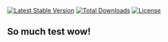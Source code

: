 [![Latest Stable Version](https://poser.pugx.org/bipiane/much-wow/v/stable)](https://packagist.org/packages/bipiane/much-wow)
[![Total Downloads](https://poser.pugx.org/bipiane/much-wow/downloads)](https://packagist.org/packages/bipiane/much-wow)
[![License](https://poser.pugx.org/bipiane/much-wow/license)](https://packagist.org/packages/bipiane/much-wow)

So much test wow!
------------